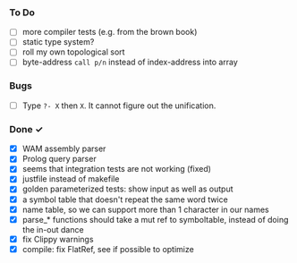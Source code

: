 ### To Do
- [ ] more compiler tests (e.g. from the brown book)
- [ ] static type system?
- [ ] roll my own topological sort
- [ ] byte-address `call p/n` instead of index-address into array

### Bugs
- [ ] Type `?- X` then `X`. It cannot figure out the unification.

### Done ✓
- [x] WAM assembly parser
- [x] Prolog query parser 
- [x] seems that integration tests are not working (fixed)
- [x] justfile instead of makefile
- [x] golden parameterized tests: show input as well as output
- [x] a symbol table that doesn't repeat the same word twice
- [x] name table, so we can support more than 1 character in our names
- [x] parse_* functions should take a mut ref to symboltable, instead of doing the in-out dance
- [x] fix Clippy warnings
- [x] compile: fix FlatRef, see if possible to optimize